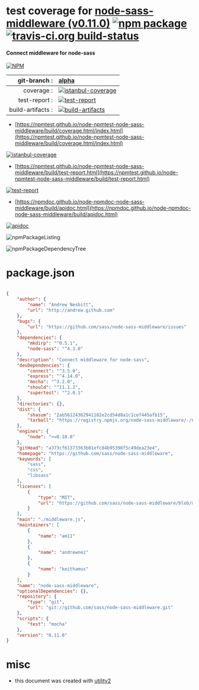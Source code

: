 # test coverage for  [node-sass-middleware (v0.11.0)](https://github.com/sass/node-sass-middleware)  [![npm package](https://img.shields.io/npm/v/npmtest-node-sass-middleware.svg?style=flat-square)](https://www.npmjs.org/package/npmtest-node-sass-middleware) [![travis-ci.org build-status](https://api.travis-ci.org/npmtest/node-npmtest-node-sass-middleware.svg)](https://travis-ci.org/npmtest/node-npmtest-node-sass-middleware)
#### Connect middleware for node-sass

[![NPM](https://nodei.co/npm/node-sass-middleware.png?downloads=true&downloadRank=true&stars=true)](https://www.npmjs.com/package/node-sass-middleware)

| git-branch : | [alpha](https://github.com/npmtest/node-npmtest-node-sass-middleware/tree/alpha)|
|--:|:--|
| coverage : | [![istanbul-coverage](https://npmtest.github.io/node-npmtest-node-sass-middleware/build/coverage.badge.svg)](https://npmtest.github.io/node-npmtest-node-sass-middleware/build/coverage.html/index.html)|
| test-report : | [![test-report](https://npmtest.github.io/node-npmtest-node-sass-middleware/build/test-report.badge.svg)](https://npmtest.github.io/node-npmtest-node-sass-middleware/build/test-report.html)|
| build-artifacts : | [![build-artifacts](https://npmtest.github.io/node-npmtest-node-sass-middleware/glyphicons_144_folder_open.png)](https://github.com/npmtest/node-npmtest-node-sass-middleware/tree/gh-pages/build)|

- [https://npmtest.github.io/node-npmtest-node-sass-middleware/build/coverage.html/index.html](https://npmtest.github.io/node-npmtest-node-sass-middleware/build/coverage.html/index.html)

[![istanbul-coverage](https://npmtest.github.io/node-npmtest-node-sass-middleware/build/screenCapture.buildCi.browser.%252Ftmp%252Fbuild%252Fcoverage.lib.html.png)](https://npmtest.github.io/node-npmtest-node-sass-middleware/build/coverage.html/index.html)

- [https://npmtest.github.io/node-npmtest-node-sass-middleware/build/test-report.html](https://npmtest.github.io/node-npmtest-node-sass-middleware/build/test-report.html)

[![test-report](https://npmtest.github.io/node-npmtest-node-sass-middleware/build/screenCapture.buildCi.browser.%252Ftmp%252Fbuild%252Ftest-report.html.png)](https://npmtest.github.io/node-npmtest-node-sass-middleware/build/test-report.html)

- [https://npmdoc.github.io/node-npmdoc-node-sass-middleware/build/apidoc.html](https://npmdoc.github.io/node-npmdoc-node-sass-middleware/build/apidoc.html)

[![apidoc](https://npmdoc.github.io/node-npmdoc-node-sass-middleware/build/screenCapture.buildCi.browser.%252Ftmp%252Fbuild%252Fapidoc.html.png)](https://npmdoc.github.io/node-npmdoc-node-sass-middleware/build/apidoc.html)

![npmPackageListing](https://npmtest.github.io/node-npmtest-node-sass-middleware/build/screenCapture.npmPackageListing.svg)

![npmPackageDependencyTree](https://npmtest.github.io/node-npmtest-node-sass-middleware/build/screenCapture.npmPackageDependencyTree.svg)



# package.json

```json

{
    "author": {
        "name": "Andrew Nesbitt",
        "url": "http://andrew.github.com"
    },
    "bugs": {
        "url": "https://github.com/sass/node-sass-middleware/issues"
    },
    "dependencies": {
        "mkdirp": "^0.5.1",
        "node-sass": "^4.3.0"
    },
    "description": "Connect middleware for node-sass",
    "devDependencies": {
        "connect": "^3.5.0",
        "express": "^4.14.0",
        "mocha": "^3.2.0",
        "should": "^11.1.2",
        "supertest": "^2.0.1"
    },
    "directories": {},
    "dist": {
        "shasum": "2ab56124362941102e2cd54d8a1c1cef445afb15",
        "tarball": "https://registry.npmjs.org/node-sass-middleware/-/node-sass-middleware-0.11.0.tgz"
    },
    "engines": {
        "node": ">=0.10.0"
    },
    "gitHead": "a373cf61373363b01efc84b95398f5c49dea23e4",
    "homepage": "https://github.com/sass/node-sass-middleware",
    "keywords": [
        "sass",
        "css",
        "libsass"
    ],
    "licenses": [
        {
            "type": "MIT",
            "url": "https://github.com/sass/node-sass-middleware/blob/master/LICENSE"
        }
    ],
    "main": "./middleware.js",
    "maintainers": [
        {
            "name": "am11"
        },
        {
            "name": "andrewnez"
        },
        {
            "name": "keithamus"
        }
    ],
    "name": "node-sass-middleware",
    "optionalDependencies": {},
    "repository": {
        "type": "git",
        "url": "git://github.com/sass/node-sass-middleware.git"
    },
    "scripts": {
        "test": "mocha"
    },
    "version": "0.11.0"
}
```



# misc
- this document was created with [utility2](https://github.com/kaizhu256/node-utility2)
